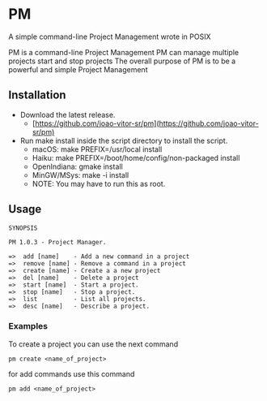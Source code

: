 # PM
A simple command-line Project Management wrote in POSIX

PM is a command-line Project Management PM can manage multiple projects start and stop projects
The overall purpose of PM is to be a powerful and simple Project Management

## Installation

- Download the latest release.
  - [https://github.com/joao-vitor-sr/pm](https://github.com/joao-vitor-sr/pm)
- Run make install inside the script directory to install the script.
  - macOS: make PREFIX=/usr/local install
  - Haiku: make PREFIX=/boot/home/config/non-packaged install
  - OpenIndiana: gmake install
  - MinGW/MSys: make -i install
  - NOTE: You may have to run this as root.

## Usage

```
SYNOPSIS

PM 1.0.3 - Project Manager.

=>  add [name]    - Add a new command in a project
=>  remove [name] - Remove a command in a project
=>  create [name] - Create a a new project
=>  del [name]    - Delete a project
=>  start [name]  - Start a project.
=>  stop [name]   - Stop a project.
=>  list          - List all projects.
=>  desc [name]   - Describe a project.

```

### Examples
To create a project you can use the next command
```
pm create <name_of_project>
```
for add commands use this command
```
pm add <name_of_project>
```

